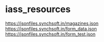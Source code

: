 # iass_resources

https://jsonfiles.synchsoft.in/magazines.json
https://jsonfiles.synchsoft.in/form_data.json
https://jsonfiles.synchsoft.in/form_test.json
